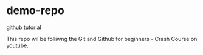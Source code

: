 # demo-repo
github tutorial

This repo wil be folliwng the Git and Github for beginners - Crash Course on youtube.
